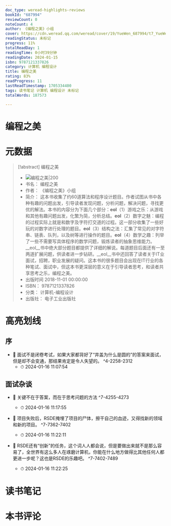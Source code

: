 ```yaml
---
doc_type: weread-highlights-reviews
bookId: "687994"
reviewCount: 0
noteCount: 4
author: 《编程之美》小组
cover: https://cdn.weread.qq.com/weread/cover/19/YueWen_687994/t7_YueWen_687994.jpg
readingStatus: 未标记
progress: 11%
totalReadDay: 1
readingTime: 0小时39分钟
readingDate: 2024-01-15
isbn: 9787121337826
category: 计算机 编程设计
title: 编程之美
rating: 83%
readProgress: 11
lastReadTimestamp: 1705334400
tags: 读书笔记 计算机 编程设计 未标记
totalWords: 187573

---
```


# 编程之美

# 元数据
> [!abstract] 编程之美
> - ![ 编程之美|200](https://cdn.weread.qq.com/weread/cover/19/YueWen_687994/t7_YueWen_687994.jpg)
> - 书名： 编程之美
> - 作者： 《编程之美》小组
> - 简介： 这本书收集了约60道算法和程序设计题目。作者试图从书中各种有趣的问题出发，引导读者发现问题，分析问题，解决问题，寻找更优的解法。本书的内容分为下面几个部分：__eol__（1）游戏之乐：从游戏和其他有趣问题出发，化繁为简，分析总结。__eol__（2）数字之魅：编程的过程实际上就是和数字及字符打交道的过程。这一部分收集了一些好玩的对数字进行处理的题目。__eol__（3）结构之法：汇集了常见的对字符串、链表、队列，以及树等进行操作的题目。__eol__（4）数学之趣：列举了一些不需要写具体程序的数学问题，锻炼读者的抽象思维能力。__eol__书中绝大部分题目都提供了详细的解说。每道题目后面还有一至两道扩展问题，供读者进一步钻研。__eol__书中还回答了读者关于IT业面试，招聘，职业发展的疑问。这本书的很多题目会出现在IT行业的各种笔试、面试中，但这本书更深层的意义在于引导读者思考，和读者共享思考之乐，编程之美。
> - 出版时间 2018-11-01 00:00:00
> - ISBN： 9787121337826
> - 分类： 计算机-编程设计
> - 出版社： 电子工业出版社

# 高亮划线

## 序


- 📌 面试不是闭卷考试，如果大家都背好了“井盖为什么是圆的”的答案来面试，但是却不会变通，那结果肯定是令人失望的。 ^4-2258-2312
    - ⏱ 2024-01-16 11:07:54 
## 面试杂谈


- 📌 关键不在于答案，而在于思考问题的方法 ^7-4255-4273
    - ⏱ 2024-01-16 11:17:55 

- 📌 项目失败后，RSDE掩埋了项目的尸体，擦干自己的血迹，又得找新的领域和新的项目。 ^7-7362-7402
    - ⏱ 2024-01-16 11:22:11 

- 📌 RSDE还有“创新”的任务，这个词人人都会说，但是要做出来就不是那么容易了，全世界有这么多人在琢磨计算机，你能在什么地方做得比其他任何人都更进一步呢？这也是RSDE的乐趣吧。 ^7-7402-7489
    - ⏱ 2024-01-16 11:22:25 
# 读书笔记

# 本书评论
